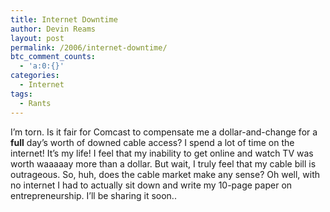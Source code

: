 ```yaml
---
title: Internet Downtime
author: Devin Reams
layout: post
permalink: /2006/internet-downtime/
btc_comment_counts:
  - 'a:0:{}'
categories:
  - Internet
tags:
  - Rants
---
```

I&#8217;m torn. Is it fair for Comcast to compensate me a dollar-and-change for a **full** day&#8217;s worth of downed cable access? I spend a lot of time on the internet! It&#8217;s my life! I feel that my inability to get online and watch TV was worth waaaaay more than a dollar. But wait, I truly feel that my cable bill is outrageous. So, huh, does the cable market make any sense? Oh well, with no internet I had to actually sit down and write my 10-page paper on entrepreneurship. I&#8217;ll be sharing it soon..